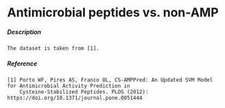 # Antimicrobial peptides vs. non-AMP 

##### Description 

    The dataset is taken from [1]. 
    
##### Reference

    [1] Porto WF, Pires AS, Franco OL, CS-AMPPred: An Updated SVM Model for Antimicrobial Activity Prediction in 
        Cysteine-Stabilized Peptides. PLOS (2012): https://doi.org/10.1371/journal.pone.0051444
        

